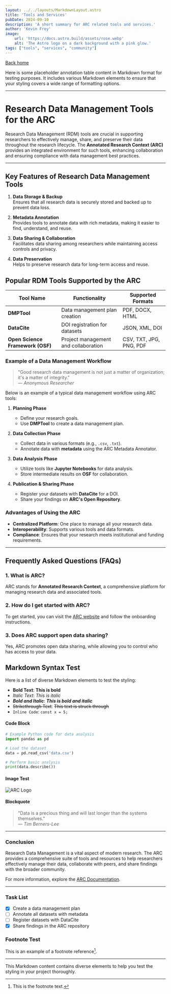 ```yaml
---
layout: ../../layouts/MarkdownLayout.astro
title: 'Tools and Services'
pubDate: 2024-09-10
description: 'A short summary for ARC related tools and services.'
author: 'Kevin Frey'
image:
    url: 'https://docs.astro.build/assets/rose.webp'
    alt: 'The Astro logo on a dark background with a pink glow.'
tags: ["tools", "services", "community"]
---
```


[Back home]({{Internal_Home}})

Here is some placeholder annotation table content in Markdown format for testing purposes. It includes various Markdown elements to ensure that your styling covers a wide range of formatting options.

---

# Research Data Management Tools for the ARC

Research Data Management (RDM) tools are crucial in supporting researchers to effectively manage, share, and preserve their data throughout the research lifecycle. The **Annotated Research Context (ARC)** provides an integrated environment for such tools, enhancing collaboration and ensuring compliance with data management best practices.

---

## Key Features of Research Data Management Tools

1. **Data Storage & Backup**  
   Ensures that all research data is securely stored and backed up to prevent data loss.

2. **Metadata Annotation**  
   Provides tools to annotate data with rich metadata, making it easier to find, understand, and reuse.

3. **Data Sharing & Collaboration**  
   Facilitates data sharing among researchers while maintaining access controls and privacy.

4. **Data Preservation**  
   Helps to preserve research data for long-term access and reuse.

## Popular RDM Tools Supported by the ARC

| Tool Name         | Functionality                  | Supported Formats               |
|-------------------|--------------------------------|---------------------------------|
| **DMPTool**       | Data management plan creation  | PDF, DOCX, HTML                 |
| **DataCite**      | DOI registration for datasets  | JSON, XML, DOI                  |
| **Open Science Framework (OSF)** | Project management and collaboration | CSV, TXT, JPG, PNG, PDF        |

### Example of a Data Management Workflow

> "Good research data management is not just a matter of organization; it's a matter of integrity."  
> — *Anonymous Researcher*

Below is an example of a typical data management workflow using ARC tools:

1. **Planning Phase**  
   - Define your research goals.
   - Use **DMPTool** to create a data management plan.

2. **Data Collection Phase**  
   - Collect data in various formats (e.g., `.csv`, `.txt`).
   - Annotate data with **metadata** using the ARC Metadata Annotator.

3. **Data Analysis Phase**  
   - Utilize tools like **Jupyter Notebooks** for data analysis.
   - Store intermediate results on **OSF** for collaboration.

4. **Publication & Sharing Phase**  
   - Register your datasets with **DataCite** for a DOI.
   - Share your findings on **ARC's Open Repository**.

### Advantages of Using the ARC

- **Centralized Platform**: One place to manage all your research data.
- **Interoperability**: Supports various tools and data formats.
- **Compliance**: Ensures that your research meets institutional and funding requirements.

---

## Frequently Asked Questions (FAQs)

### 1. What is ARC?

ARC stands for **Annotated Research Context**, a comprehensive platform for managing research data and associated tools.

### 2. How do I get started with ARC?

To get started, you can visit the [ARC website](https://www.example.com) and follow the onboarding instructions.

### 3. Does ARC support open data sharing?

Yes, ARC promotes open data sharing, while allowing you to control who has access to your data.

## Markdown Syntax Test

Here is a list of diverse Markdown elements to test the styling:

- **Bold Text**: **This is bold**
- *Italic Text*: *This is italic*
- ***Bold and Italic***: ***This is bold and italic***
- ~~Strikethrough Text~~: ~~This text is struck through~~
- `Inline Code`: `const x = 5;`

#### Code Block

```python
# Example Python code for data analysis
import pandas as pd

# Load the dataset
data = pd.read_csv('data.csv')

# Perform basic analysis
print(data.describe())
```

#### Image Test

![ARC Logo](https://via.placeholder.com/150)

#### Blockquote

> "Data is a precious thing and will last longer than the systems themselves."  
> — *Tim Berners-Lee*

---

### Conclusion

Research Data Management is a vital aspect of modern research. The ARC provides a comprehensive suite of tools and resources to help researchers effectively manage their data, collaborate with peers, and share findings with the broader community.

For more information, explore the [ARC Documentation](https://www.example.com/docs).

---

### Task List

- [x] Create a data management plan
- [ ] Annotate all datasets with metadata
- [ ] Register datasets with DataCite
- [x] Share findings in the ARC repository

### Footnote Test

This is an example of a footnote reference[^1].

[^1]: This is the footnote text.

---

This Markdown content contains diverse elements to help you test the styling in your project thoroughly.